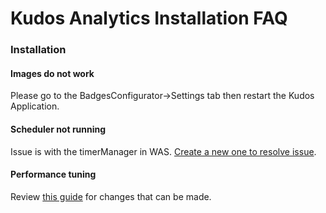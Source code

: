 # Kudos Analytics Installation FAQ

### Installation

#### Images do not work
Please go to the BadgesConfigurator->Settings tab then restart the Kudos Application.

#### Scheduler not running
Issue is with the timerManager in WAS. [Create a new one to resolve issue](https://www.ibm.com/support/knowledgecenter/en/SSEQTP_9.0.0/com.ibm.websphere.base.doc/asyncbns/tasks/tasb_timemanager.html).

#### Performance tuning
Review [this guide](/assets/analytics/Kudos%20Analytics%20Tuning.pdf) for changes that can be made.
